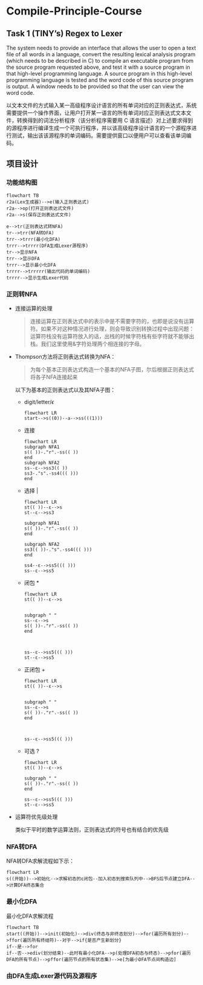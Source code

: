 # Compile-Principle-Course



## Task 1 (TINY’s) Regex to Lexer

   The system needs to provide an interface that allows the user to open a text file of all words in a language, convert the resulting lexical analysis program (which needs to be described in C) to compile an executable program from the source program requested above, and test it with a source program in that high-level programming language. A source program in this high-level programming language is tested and the word code of this source program is output. A window needs to be provided so that the user can view the word code.

​        以文本文件的方式输入某一高级程序设计语言的所有单词对应的正则表达式，系统需要提供一个操作界面，让用户打开某一语言的所有单词对应正则表达式文本文件，转换得到的词法分析程序（该分析程序需要用 C 语言描述）对上述要求得到的源程序进行编译生成一个可执行程序，并以该高级程序设计语言的一个源程序进行测试，输出该该源程序的单词编码。需要提供窗口以便用户可以查看该单词编码。



## 项目设计

### 功能结构图

```mermaid
flowchart TB
r2a(Lex生成器)-->e(输入正则表达式)
r2a-->op(打开正则表达式文件)
r2a-->s(保存正则表达式文件)

e-->tr(正则表达式转NFA)
tr-->trr(NFA转DFA)
trr-->trrr(最小化DFA)
trrr-->trrrr(DFA生成Lexer源程序)
tr-->显示NFA
trr-->显示DFA
trrr-->显示最小化DFA
trrrr-->trrrrr(输出代码的单词编码)
trrrr-->显示生成Lexer代码
```



### 正则转NFA

- 连接运算的处理

  > 连接运算在正则表达式中的表示中是不需要字符的，也即是说没有运算符。如果不对这种情况进行处理，则会导致识别转换过程中出现问题：运算符栈没有运算符放入的话，出栈的时候字符栈有些字符就不能够出栈。我们这里使用&字符处理两个相连接的字母。

- Thompson方法将正则表达式转换为NFA：

  > 为每个基本正则表达式构造一个基本的NFA子图，尔后根据正则表达式将各子NFA连接起来

  以下为基本的正则表达式以及其NFA子图：

  - digit/letter/$\epsilon$

    ```mermaid
    flowchart LR
    start-->s((0))--a-->ss(((1)))
    ```

  - 连接

    ```mermaid
    flowchart LR
    subgraph NFA1
    s(( ))-."r".-ss(( ))
    end
    subgraph NFA2
    ss--ɛ-->ss3(( ))
    ss3-."s".-ss4((( )))
    end
    
    ```

  - 选择 |

    ```mermaid
    flowchart LR
    st(( ))--ɛ-->s
    st--ɛ-->ss3
    
    subgraph NFA1
    s(( ))-."r".-ss(( ))
    end
    
    subgraph NFA2
    ss3(( ))-."s".-ss4((( )))
    end
    
    ss4--ɛ-->ss5((( )))
    ss--ɛ-->ss5
    ```

  - 闭包 *

    ```mermaid
    flowchart LR
    st(( ))--ɛ-->s
    
    
    subgraph " "
    ss--ɛ-->s
    s(( ))-."r".-ss(( ))
    end
    
    
    
    ss--ɛ-->ss5((( )))
    st--ɛ-->ss5
    ```

  - 正闭包 +

    ```mermaid
    flowchart LR
    st(( ))--ɛ-->s
    
    
    subgraph " "
    ss--ɛ-->s
    s(( ))-."r".-ss(( ))
    end
    
    
    
    ss--ɛ-->ss5((( )))
    
    ```

    

  - 可选 ?

    ```mermaid
    flowchart LR
    st(( ))--ɛ-->s
    
    subgraph " "
    s(( ))-."r".-ss(( ))
    end
    
    ss--ɛ-->ss5((( )))
    st--ɛ-->ss5
    ```

    

- 运算符优先级处理

  类似于平时的数学运算法则，正则表达式的符号也有结合的优先级



### NFA转DFA



NFA转DFA求解流程如下示：

```mermaid
flowchart LR
s((开始))-->初始化-->求解初态的ɛ闭包--加入初态到搜索队列中-->BFS后节点建立DFA-->计算DFA终态集合
```



### 最小化DFA

最小化DFA求解流程

```mermaid
flowchart TB
start((开始))-->init(初始化)-->div(终态与非终态划分)-->for(遍历所有划分)-->ffor(遍历所有终结符)--对于-->if{是否产生新划分}
if--是-->for
if--否-->ediv(划分结束)--此时有最小化DFA-->p(处理DFA初态与终态)-->pfor(遍历DFA的所有节点)-->pffor(遍历节点的所有状态集)-->e[为最小DFA节点间构造边]
```

### 由DFA生成Lexer源代码及源程序

